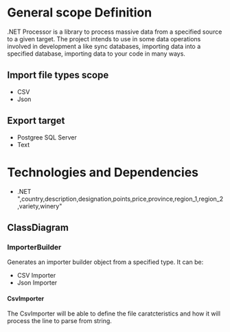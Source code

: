 # General scope Definition

.NET Processor is a library to process massive data from a specified source to a given target. The project intends to use in some data operations involved in development a like sync databases, importing data into a specified database, importing data to your code in many ways.

## Import file types scope
- CSV
- Json

## Export target
* Postgree SQL Server
* Text


# Technologies and Dependencies

- .NET
",country,description,designation,points,price,province,region_1,region_2,variety,winery"


## ClassDiagram

### ImporterBuilder
 
 Generates an importer builder object from a specified type. It can be:
 - CSV Importer
 - Json Importer





#### CsvImporter

The CsvImporter will be able to define the file caratcteristics and how it will process the line to parse from string.